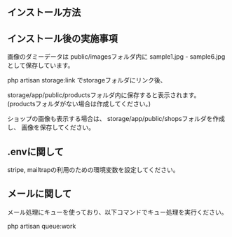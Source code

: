 ## インストール方法

## インストール後の実施事項

画像のダミーデータは
public/imagesフォルダ内に
sample1.jpg - sample6.jpgとして保存しています。

php artisan storage:link でstorageフォルダにリンク後、

storage/app/public/productsフォルダ内に保存すると表示されます。
(productsフォルダがない場合は作成してください。)

ショップの画像も表示する場合は、
storage/app/public/shopsフォルダを作成し、
画像を保存してください。

## .envに関して

stripe, mailtrapの利用のための環境変数を設定してください。

## メールに関して

メール処理にキューを使っており、以下コマンドでキュー処理を実行ください。

php artisan queue:work 
